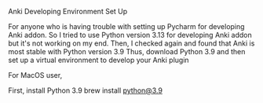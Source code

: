 Anki Developing Environment Set Up

For anyone who is having trouble with setting up Pycharm for developing Anki addon.
So I tried to use Python version 3.13 for developing Anki addon but it's not working on my end.
Then, I checked again and found that Anki is most stable with Python version 3.9
Thus, download Python 3.9 and then set up a virtual environment to develop your Anki plugin

For MacOS user,

First, install Python 3.9
brew install python@3.9


